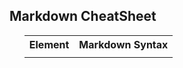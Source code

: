 <article class="mb-5" id="markdown">
<content>
<h2>Markdown CheatSheet </h2>
<ul>
 <table style="width:100%">
    <tr>
    <th>Element</th>
    <th>Markdown Syntax</th> 
  </tr>
  <tr>
    <td><a href="https://www.markdownguide.org/basic-syntax/#headings>Heading</a></td>
    <td># H1 \n ## H2 \n ### H3 </td> 
  </tr>
 
</table>
  
 </ul>
 </content>
